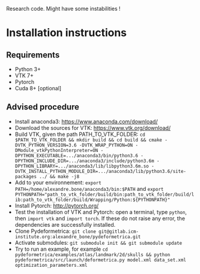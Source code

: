 Research code. Might have some instabilities !

# Installation instructions

## Requirements

- Python 3+
- VTK 7+
- Pytorch
- Cuda 8+ [optional]

## Advised procedure

- Install anaconda3: https://www.anaconda.com/download/
- Download the sources for VTK: https://www.vtk.org/download/
- Build VTK, given the path PATH_TO_VTK_FOLDER: `cd $PATH_TO_VTK_FOLDER && mkdir build && cd build && cmake -DVTK_PYTHON_VERSION=3.6 -DVTK_WRAP_PYTHON=ON -DModule_vtkPythonInterpreter=ON -DPYTHON_EXECUTABLE=.../anaconda3/bin/python3.6 -DPYTHON_INCLUDE_DIR=.../anaconda3/include/python3.6m -DPYTHON_LIBRARY=.../anaconda3/lib/libpython3.6m.so -DVTK_INSTALL_PYTHON_MODULE_DIR=.../anaconda3/lib/python3.6/site-packages ../ && make -j8`
- Add to your environnement: `export PATH=/home/alexandre.bone/anaconda3/bin:$PATH` and `export PYTHONPATH="path_to_vtk_folder/build/bin:path_to_vtk_folder/build/lib:path_to_vtk_folder/build/Wrapping/Python:${PYTHONPATH}"`
- Install Pytorch: http://pytorch.org/
- Test the installation of VTK and Pytorch: open a terminal, type `python`, then `import vtk` and `import torch`. If these do not raise any error, the dependencies are successfully installed.
- Clone Pydeformetrica: `git clone git@gitlab.icm-institute.org:alexandre_bone/pydeformetrica.git`
- Activate submodules: `git submodule init && git submodule update`
- Try to run an example, for example `cd pydeformetrica/examples/atlas/landmark/2d/skulls && python pydeformetrica/src/launch/deformetrica.py model.xml data_set.xml optimization_parameters.xml`
